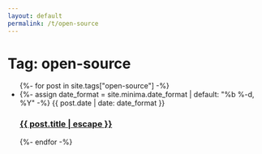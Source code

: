 ```yaml
---
layout: default
permalink: /t/open-source
---
```

<h1>Tag: open-source</h1>
<ul class="post-list">
  {%- for post in site.tags["open-source"] -%}
    <li>
      {%- assign date_format = site.minima.date_format | default: "%b %-d, %Y" -%}
      <span class="post-meta">
        {{ post.date | date: date_format }}
      </span>
      <h3>
        <a class="post-link" href="{{ post.url | relative_url }}">
          {{ post.title | escape }}
        </a>
      </h3>
    </li>
  {%- endfor -%}
</ul>
